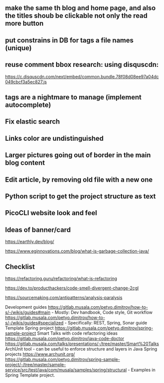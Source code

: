 ## make the same th blog and home page, and also the titles shoub be clickable not only the read more button

## put constrains in DB for tags a file names (unique)

## reuse comment bbox research: using disquscdn:
https://c.disquscdn.com/next/embed/common.bundle.78f08d08ee97a04dc049cbcf3a5ec827.js

## tags are a nightmare to manage (implement autocomplete)

## Fix elastic search

## Links color are undistinguished

## Larger pictures going out of border in the main blog content

## Edit article, by removing old file with a new one

## Python script to get the project structure as text

## PicoCLI website look and feel

## Ideas of banner/card 
https://earthly.dev/blog/

https://www.eginnovations.com/blog/what-is-garbage-collection-java/



## Checklist

https://refactoring.guru/refactoring/what-is-refactoring

https://dev.to/producthackers/code-smell-divergent-change-2cgl

https://sourcemaking.com/antipatterns/analysis-paralysis



Development guides
https://gitlab.musala.com/petyo.dimitrov/how-to-s/-/wikis/guides#main - Mostly: Dev handbook, Code style, Git workflow
https://gitlab.musala.com/petyo.dimitrov/how-to-s/-/wikis/guides#specialized - Specifically: REST, Spring, Sonar guide
Template Spring project
https://gitlab.musala.com/petyo.dimitrov/spring-sample-project 
Smart Talks with code refactoring ideas
https://gitlab.musala.com/petyo.dimitrov/java-code-doctor 
https://gitlab.musala.com/talks/presentations/-/tree/master/Smart%20Talks 
ArchUnit tool - can be useful to enforce structure and layers in Java Spring projects
https://www.archunit.org/
https://gitlab.musala.com/petyo.dimitrov/spring-sample-project/-/tree/master/sample-service/src/test/java/com/musala/samples/spring/structural - Examples in Spring Template project.

